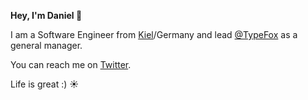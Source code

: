 **Hey, I'm Daniel 👋**

I am a Software Engineer from [Kiel](https://www.kiel.de)/Germany and lead [@TypeFox](https://github.com/TypeFox) as a general manager.

You can reach me on [Twitter](https://twitter.com/danieldietrich).

Life is great :) ☀️
